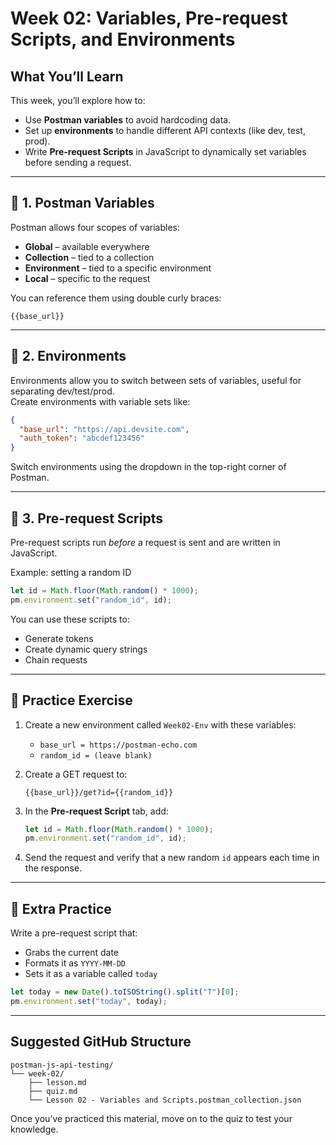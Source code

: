 # Week 02: Variables, Pre-request Scripts, and Environments

## What You’ll Learn
This week, you’ll explore how to:
- Use **Postman variables** to avoid hardcoding data.
- Set up **environments** to handle different API contexts (like dev, test, prod).
- Write **Pre-request Scripts** in JavaScript to dynamically set variables before sending a request.

---

## 🔹 1. Postman Variables

Postman allows four scopes of variables:

- **Global** – available everywhere  
- **Collection** – tied to a collection  
- **Environment** – tied to a specific environment  
- **Local** – specific to the request  

You can reference them using double curly braces:

```
{{base_url}}
```

---

## 🔹 2. Environments

Environments allow you to switch between sets of variables, useful for separating dev/test/prod.  
Create environments with variable sets like:

```json
{
  "base_url": "https://api.devsite.com",
  "auth_token": "abcdef123456"
}
```

Switch environments using the dropdown in the top-right corner of Postman.

---

## 🔹 3. Pre-request Scripts

Pre-request scripts run *before* a request is sent and are written in JavaScript.

Example: setting a random ID

```javascript
let id = Math.floor(Math.random() * 1000);
pm.environment.set("random_id", id);
```

You can use these scripts to:
- Generate tokens
- Create dynamic query strings
- Chain requests

---

## 🧪 Practice Exercise

1. Create a new environment called `Week02-Env` with these variables:
   - `base_url = https://postman-echo.com`
   - `random_id = (leave blank)`

2. Create a GET request to:
   ```
   {{base_url}}/get?id={{random_id}}
   ```

3. In the **Pre-request Script** tab, add:

   ```javascript
   let id = Math.floor(Math.random() * 1000);
   pm.environment.set("random_id", id);
   ```

4. Send the request and verify that a new random `id` appears each time in the response.

---

## 🧰 Extra Practice

Write a pre-request script that:
- Grabs the current date
- Formats it as `YYYY-MM-DD`
- Sets it as a variable called `today`

```javascript
let today = new Date().toISOString().split("T")[0];
pm.environment.set("today", today);
```

---

## Suggested GitHub Structure

```
postman-js-api-testing/
└── week-02/
    ├── lesson.md
    ├── quiz.md
    └── Lesson 02 - Variables and Scripts.postman_collection.json
```

Once you’ve practiced this material, move on to the quiz to test your knowledge.

